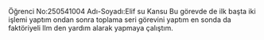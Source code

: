 Öğrenci No:250541004
Adı-Soyadı:Elif su Kansu
Bu görevde de ilk başta iki işlemi yaptım ondan sonra toplama seri görevini yaptım en sonda da faktöriyeli llm den yardım alarak yapmaya çalıştım.

